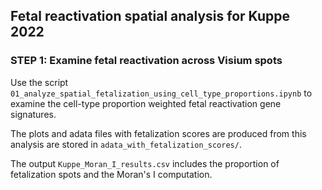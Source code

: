 ## Fetal reactivation spatial analysis for Kuppe 2022

### STEP 1: Examine fetal reactivation across Visium spots

Use the script `01_analyze_spatial_fetalization_using_cell_type_proportions.ipynb` to examine the cell-type proportion weighted fetal reactivation gene signatures. 

The plots and adata files with fetalization scores are produced from this analysis are stored in `adata_with_fetalization_scores/`.

The output `Kuppe_Moran_I_results.csv` includes the proportion of fetalization spots and the Moran's I computation.
